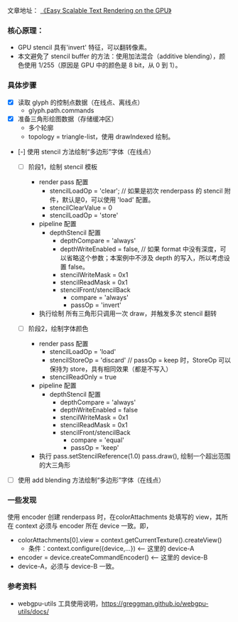 文章地址：
[《Easy Scalable Text Rendering on the GPU》](https://medium.com/@evanwallace/easy-scalable-text-rendering-on-the-gpu-c3f4d782c5ac)

### 核心原理：

- GPU stencil 具有'invert' 特征，可以翻转像素。
- 本文避免了 stencil buffer 的方法：使用加法混合（additive blending），颜色使用 1/255（原因是 GPU 中的颜色是 8 bit，从 0 到 1）。

### 具体步骤

- [x] 读取 glyph 的控制点数据（在线点、离线点）
  - glyph.path.commands
- [x] 准备三角形绘图数据（存储缓冲区）
  - 多个轮廓
  - topology = triangle-list，使用 drawIndexed 绘制。
- [-] 使用 stencil 方法绘制“多边形”字体（在线点）

  - [ ] 阶段1，绘制 stencil 模板

    - render pass 配置
      - stencilLoadOp = 'clear'; // 如果是初次 renderpass 的 stencil 附件，默认是0，可以使用 'load' 配置。
      - stencilClearValue = 0
      - stencilLoadOp = 'store'
    - pipeline 配置
      - depthStencil 配置
        - depthCompare = 'always'
        - depthWriteEnabled = false, // 如果 format 中没有深度，可以省略这个参数；本案例中不涉及 depth 的写入，所以考虑设置 false。
        - stencilWriteMask = 0x1
        - stencilReadMask = 0x1
        - stencilFront/stencilBack
          - compare = 'always'
          - passOp = 'invert'
    - 执行绘制
      所有三角形只调用一次 draw，并触发多次 stencil 翻转

  - [ ] 阶段2，绘制字体颜色
    - render pass 配置
      - stencilLoadOp = 'load'
      - stencilStoreOp = 'discard' // passOp = keep 时，StoreOp 可以保持为 store，具有相同效果（都是不写入）
      - stencilReadOnly = true
    - pipeline 配置
      - depthStencil 配置
        - depthCompare = 'always'
        - depthWriteEnabled = false
        - stencilWriteMask = 0x1
        - stencilReadMask = 0x1
        - stencilFront/stencilBack
          - compare = 'equal'
          - passOp = 'keep'
    - 执行
      pass.setStencilReference(1.0)
      pass.draw(), 绘制一个超出范围的大三角形

- [ ] 使用 add blending 方法绘制“多边形”字体（在线点）

### 一些发现

使用 encoder 创建 renderpass 时，在colorAttachments 处填写的 view，其所在 context 必须与 encoder 所在 device 一致。即，

- colorAttachments[0].view = context.getCurrentTexture().createView()
  - 条件：context.configure({device,...}) <-- 这里的 device-A
- encoder = device.createCommandEncoder() <-- 这里的 device-B
- device-A，必须与 device-B 一致。

### 参考资料

- webgpu-utils 工具使用说明，https://greggman.github.io/webgpu-utils/docs/
